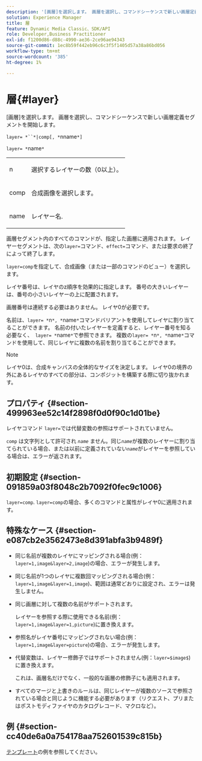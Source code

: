 ```yaml
---
description: '[画層]を選択します。 画層を選択し、コマンドシーケンスで新しい画層定義セグメントを開始します。'
solution: Experience Manager
title: 層
feature: Dynamic Media Classic、SDK/API
role: Developer,Business Practitioner
exl-id: f1200d86-d88c-4990-ae36-2ce96ae94343
source-git-commit: 1ec8b59f442eb96c6c3f5f1405d57a38a86bd056
workflow-type: tm+mt
source-wordcount: '385'
ht-degree: 1%

---
```


# 層{#layer}

[画層]を選択します。 画層を選択し、コマンドシーケンスで新しい画層定義セグメントを開始します。

`layer= *``*|comp[, *`nname`*]`

`layer= *`name`*`

<table id="simpletable_22DE3365A6454949B0D30C6D7110476E"> 
 <tr class="strow"> 
  <td class="stentry"> <p><span class="codeph"> <span class="varname"> n</span></span> </p></td> 
  <td class="stentry"> <p>選択するレイヤーの数（0以上）。 </p></td> 
 </tr> 
 <tr class="strow"> 
  <td class="stentry"> <p><span class="codeph"> comp</span> </p></td> 
  <td class="stentry"> <p>合成画像を選択します。 </p></td> 
 </tr> 
 <tr class="strow"> 
  <td class="stentry"> <p><span class="codeph"> <span class="varname"> name</span></span> </p></td> 
  <td class="stentry"> <p>レイヤー名. </p></td> 
 </tr> 
</table>

画層セグメント内のすべてのコマンドが、指定した画層に適用されます。 レイヤーセグメントは、次の`layer=`コマンド、`effect=`コマンド、または要求の終了によって終了します。

`layer=comp`を指定して、合成画像（または一部のコマンドのビュー）を選択します。

レイヤ番号は、レイヤのz順序を効果的に指定します。 番号の大きいレイヤーは、番号の小さいレイヤーの上に配置されます。

画層番号は連続する必要はありません。 レイヤ0が必要です。

名前は、`layer= *`n`*, *`name`*`コマンドバリアントを使用してレイヤに割り当てることができます。 名前の付いたレイヤーを定義すると、レイヤー番号を知る必要なく、` layer= *`name`*`で参照できます。 複数の`layer= *`n`*, *`name`*`コマンドを使用して、同じレイヤに複数の名前を割り当てることができます。

>[!NOTE]
>
>レイヤ0は、合成キャンバスの全体的なサイズを決定します。 レイヤ0の境界の外にあるレイヤのすべての部分は、コンポジットを構築する際に切り抜かれます。

## プロパティ {#section-499963ee52c14f2898f0d0f90c1d01be}

レイヤコマンド `layer=`では代替変数の参照はサポートされていません。

`comp` は文字列として許可され *`name`* ません。同じ&#x200B;*`name`*&#x200B;が複数のレイヤーに割り当てられている場合、または以前に定義されていない&#x200B;*`name`*&#x200B;がレイヤーを参照している場合は、エラーが返されます。

## 初期設定 {#section-091859a03f8048c2b7092f0fec9c1006}

`layer=comp`. `layer=comp`の場合、多くのコマンドと属性がレイヤ0に適用されます。

## 特殊なケース {#section-e087cb2e3562473e8d391abfa3b9489f}

* 同じ名前が複数のレイヤにマッピングされる場合(例：`layer=1,image&layer=2,image`)の場合、エラーが発生します。
* 同じ名前が1つのレイヤに複数回マッピングされる場合(例：`layer=1,image&layer=1,image`)、範囲は通常どおりに設定され、エラーは発生しません。
* 同じ画層に対して複数の名前がサポートされます。

   レイヤーを参照する際に使用できる名前(例：`layer=1,image&layer=1,picture`)に置き換えます。
* 参照名がレイヤ番号にマッピングされない場合(例：`layer=1,image&layer=picture`)の場合、エラーが発生します。
* 代替変数は、レイヤー修飾子ではサポートされません(例：`layer=$image$`)に置き換えます。

   これは、画層名だけでなく、一般的な画層の修飾子にも適用されます。

* すべてのマージと上書きのルールは、同じレイヤーが複数のソースで参照されている場合と同じように機能する必要があります（リクエスト、プリまたはポストモディファイヤのカタログレコード、マクロなど）。

## 例 {#section-cc40de6a0a754178aa752601539c815b}

[テンプレート](../../../../../is-api/http-ref/image-serving-api-ref/c-http-protocol-reference/c-templates/c-templates.md#concept-3cd2d2adae0e41b2979b9640244d4d3e)の例を参照してください。

